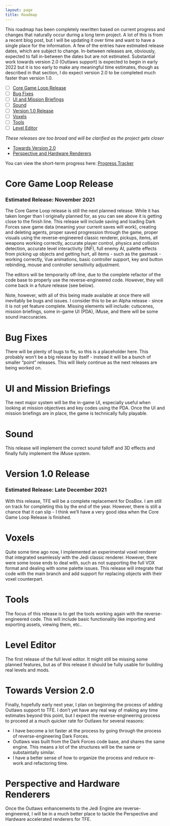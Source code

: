 ```yaml
---
layout: page
title: Roadmap
---
```


This roadmap has been completely rewritten based on current progress and changes that naturally occur during a long term project. A lot of this is from a recent blog post, but I will be updating it over time and want to have a single place for the information. A few of the entries have estimated release dates, which are subject to change. In-between releases are, obviously, expected to fall in-between the dates but are not estimated. Substantial work towards version 2.0 (Outlaws support) is expected to begin in early 2022 but it is too early to make any meaningful time estimates, though as described in that section, I do expect version 2.0 to be completed much faster than version 1.0.

- [ ] [Core Game Loop Release](#core-game-loop-release)
- [ ] [Bug Fixes](#bug-fixes)
- [ ] [UI and Mission Briefings](#ui-and-mission-briefings)
- [ ] [Sound](#sound)
- [ ] [Version 1.0 Release](#version-10-release)
- [ ] [Voxels](#voxels)
- [ ] [Tools](#tools)
- [ ] [Level Editor](#level-editor)

_These releases are too broad and will be clarified as the project gets closer_
* [Towards Version 2.0](#towards-version-20)
* [Perspective and Hardware Renderers](#perspective-and-hardware-renderers)

You can view the short-term progress here: [Progress Tracker](https://theforceengine.github.io/ProgressTracker.html)

# Core Game Loop Release
### Estimated Release: November 2021
The Core Game Loop release is still the next planned release. While it has taken longer than I originally planned for, as you can see above it is getting close to the finish line. This release will include saving and loading Dark Forces save game data (meaning your current saves will work), creating and deleting agents, proper saved progression through the game, proper visuals using the reverse-engineered classic renderer, pickups, items, all weapons working correctly, accurate player control, physics and collision detection, accurate level interactivity (INF), full enemy AI, palette effects from picking up objects and getting hurt, all items - such as the gasmask - working correctly, Vue animations, basic controller support, key and button rebinding, mouse and controller sensitivity adjustment.

The editors will be temporarily off-line, due to the complete refactor of the code base to properly use the reverse-engineered code. However, they will come back in a future release (see below).

Note, however, with all of this being made available at once there will inevitably be bugs and issues. I consider this to be an Alpha release - since it is not yet feature complete. Missing elements will include: cutscenes, mission briefings, some in-game UI (PDA), iMuse, and there will be some sound inaccuracies.

# Bug Fixes
There will be plenty of bugs to fix, so this is a placeholder here. This probably won’t be a big release by itself - instead it will be a bunch of smaller “point” releases. This will likely continue as the next releases are being worked on.

# UI and Mission Briefings
The next major system will be the in-game UI, especially useful when looking at mission objectives and key codes using the PDA. Once the UI and mission briefings are in place, the game is technically fully playable.

# Sound
This release will implement the correct sound falloff and 3D effects and finally fully implement the iMuse system.

# Version 1.0 Release
### Estimated Release: Late December 2021
With this release, TFE will be a complete replacement for DosBox. I am still on track for completing this by the end of the year. However, there is still a chance that it can slip - I think we’ll have a very good idea when the Core Game Loop Release is finished.

# Voxels
Quite some time ago now, I implemented an experimental voxel renderer that integrated seamlessly with the Jedi classic renderer. However, there were some loose ends to deal with, such as not supporting the full VOX format and dealing with some palette issues. This release will integrate that code with the main branch and add support for replacing objects with their voxel counterpart.

# Tools
The focus of this release is to get the tools working again with the reverse-engineered code. This will include basic functionality like importing and exporting assets, viewing them, etc..

# Level Editor
The first release of the full level editor. It might still be missing some planned features, but as of this release it should be fully usable for building real levels and mods.

# Towards Version 2.0
Finally, hopefully early next year, I plan on beginning the process of adding Outlaws support to TFE. I don’t yet have any real way of making any time estimates beyond this point, but I expect the reverse-engineering process to proceed at a much quicker rate for Outlaws for several reasons:

* I have become a lot faster at the process by going through the process of reverse-engineering Dark Forces.
* Outlaws was built from the Dark Forces code base, and shares the same engine. This means a lot of the structures will be the same or substaintally similar.
* I have a better sense of how to organize the process and reduce re-work and refactoring time.

# Perspective and Hardware Renderers
Once the Outlaws enhancements to the Jedi Engine are reverse-engineered, I will be in a much better place to tackle the Perspective and Hardware accelerated renderers for TFE.

